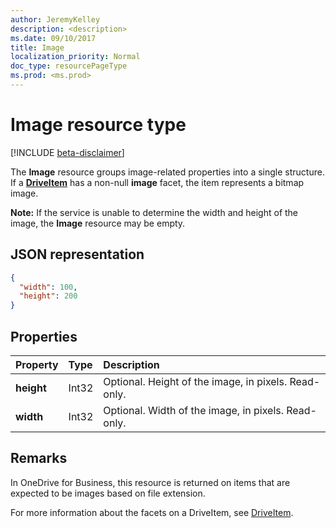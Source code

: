 ```yaml
---
author: JeremyKelley
description: <description>
ms.date: 09/10/2017
title: Image
localization_priority: Normal
doc_type: resourcePageType
ms.prod: <ms.prod>
---
```

# Image resource type

[!INCLUDE [beta-disclaimer](../../includes/beta-disclaimer.md)]

The **Image** resource groups image-related properties into a single structure.
If a [**DriveItem**](driveitem.md) has a non-null **image** facet, the item represents a bitmap image.

**Note:** If the service is unable to determine the width and height of the image, the **Image** resource may be empty.

## JSON representation

<!-- { "blockType": "resource", "@odata.type": "microsoft.graph.image" } -->
```json
{
  "width": 100,
  "height": 200
}
```

## Properties

| Property   | Type  | Description                                |
|:-----------|:------|:-------------------------------------------|
| **height** | Int32 | Optional. Height of the image, in pixels. Read-only. |
| **width**  | Int32 | Optional. Width of the image, in pixels. Read-only.  |

## Remarks

In OneDrive for Business, this resource is returned on items that are expected to be images based on file extension.

For more information about the facets on a DriveItem, see [DriveItem](driveitem.md).


<!--
{
  "type": "#page.annotation",
  "description": "The image facet describes properties of an image like width and height",
  "keywords": "image,width,height,item,facet",
  "section": "documentation",
  "tocPath": "Facets/Image",
  "suppressions": []
}
-->

